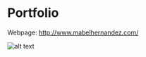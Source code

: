 # Portfolio

Webpage: http://www.mabelhernandez.com/


![alt text](https://i.imgur.com/dETlF6a.png "Personal Page")
